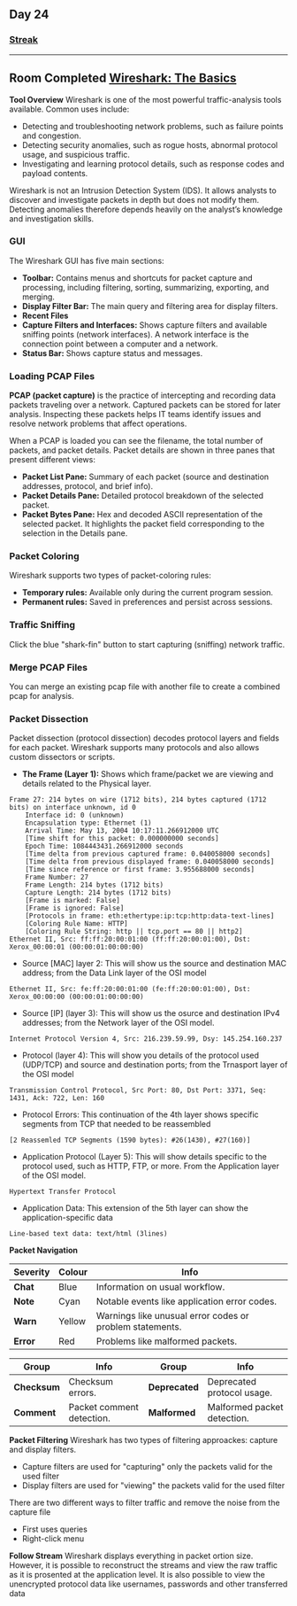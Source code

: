 ## Day 24
### [**Streak**](https://tryhackme.com/Tushig3531/streak)
---
**Room Completed**
[**Wireshark: The Basics**](https://tryhackme.com/room/wiresharkthebasics)
---
**Tool Overview**
Wireshark is one of the most powerful traffic-analysis tools available. Common uses include:
- Detecting and troubleshooting network problems, such as failure points and congestion.
- Detecting security anomalies, such as rogue hosts, abnormal protocol usage, and suspicious traffic.
- Investigating and learning protocol details, such as response codes and payload contents.

Wireshark is not an Intrusion Detection System (IDS). It allows analysts to discover and investigate packets in depth but does not modify them. Detecting anomalies therefore depends heavily on the analyst’s knowledge and investigation skills.

### GUI
The Wireshark GUI has five main sections:
- **Toolbar:** Contains menus and shortcuts for packet capture and processing, including filtering, sorting, summarizing, exporting, and merging.
- **Display Filter Bar:** The main query and filtering area for display filters.
- **Recent Files**
- **Capture Filters and Interfaces:** Shows capture filters and available sniffing points (network interfaces). A network interface is the connection point between a computer and a network.
- **Status Bar:** Shows capture status and messages.

### Loading PCAP Files
**PCAP (packet capture)** is the practice of intercepting and recording data packets traveling over a network. Captured packets can be stored for later analysis. Inspecting these packets helps IT teams identify issues and resolve network problems that affect operations.

When a PCAP is loaded you can see the filename, the total number of packets, and packet details. Packet details are shown in three panes that present different views:
- **Packet List Pane:** Summary of each packet (source and destination addresses, protocol, and brief info).
- **Packet Details Pane:** Detailed protocol breakdown of the selected packet.
- **Packet Bytes Pane:** Hex and decoded ASCII representation of the selected packet. It highlights the packet field corresponding to the selection in the Details pane.

### Packet Coloring
Wireshark supports two types of packet-coloring rules:
- **Temporary rules:** Available only during the current program session.
- **Permanent rules:** Saved in preferences and persist across sessions.

### Traffic Sniffing
Click the blue "shark-fin" button to start capturing (sniffing) network traffic.

### Merge PCAP Files
You can merge an existing pcap file with another file to create a combined pcap for analysis.

### Packet Dissection
Packet dissection (protocol dissection) decodes protocol layers and fields for each packet. Wireshark supports many protocols and also allows custom dissectors or scripts.

- **The Frame (Layer 1):** Shows which frame/packet we are viewing and details related to the Physical layer.
```text
Frame 27: 214 bytes on wire (1712 bits), 214 bytes captured (1712 bits) on interface unknown, id 0
    Interface id: 0 (unknown)
    Encapsulation type: Ethernet (1)
    Arrival Time: May 13, 2004 10:17:11.266912000 UTC
    [Time shift for this packet: 0.000000000 seconds]
    Epoch Time: 1084443431.266912000 seconds
    [Time delta from previous captured frame: 0.040058000 seconds]
    [Time delta from previous displayed frame: 0.040058000 seconds]
    [Time since reference or first frame: 3.955688000 seconds]
    Frame Number: 27
    Frame Length: 214 bytes (1712 bits)
    Capture Length: 214 bytes (1712 bits)
    [Frame is marked: False]
    [Frame is ignored: False]
    [Protocols in frame: eth:ethertype:ip:tcp:http:data-text-lines]
    [Coloring Rule Name: HTTP]
    [Coloring Rule String: http || tcp.port == 80 || http2]
Ethernet II, Src: ff:ff:20:00:01:00 (ff:ff:20:00:01:00), Dst: Xerox_00:00:01 (00:00:01:00:00:00)
```
- Source [MAC] layer 2: This will show us the source and destination MAC address; from the Data Link layer of the OSI model
```text
Ethernet II, Src: fe:ff:20:00:01:00 (fe:ff:20:00:01:00), Dst: Xerox_00:00:00 (00:00:01:00:00:00)
```
- Source [IP] (layer 3): This will show us the osurce and destination IPv4 addresses; from the Network layer of the OSI model. 
```text
Internet Protocol Version 4, Src: 216.239.59.99, Dsy: 145.254.160.237
```
- Protocol (layer 4): This will show you details of the protocol used (UDP/TCP) and source and destination ports; from the Trnasport layer of the OSI model
```text
Transmission Control Protocol, Src Port: 80, Dst Port: 3371, Seq: 1431, Ack: 722, Len: 160
```
- Protocol Errors: This continuation of the 4th layer shows specific segments from TCP that needed to be reassembled
```text
[2 Reassemled TCP Segments (1590 bytes): #26(1430), #27(160)]
```
- Application Protocol (Layer 5): This will show details specific to the protocol used, such as HTTP, FTP, or more. From the Application layer of the OSI model.
```text
Hypertext Transfer Protocol
```
- Application Data: This extension of the 5th layer can show the application-specific data
```text
Line-based text data: text/html (3lines)
```
**Packet Navigation**

| **Severity** | **Colour** | **Info** |
|---------------|-------------|-----------|
| **Chat** | Blue | Information on usual workflow. |
| **Note** | Cyan | Notable events like application error codes. |
| **Warn** | Yellow | Warnings like unusual error codes or problem statements. |
| **Error** | Red | Problems like malformed packets. |



| **Group** | **Info** | **Group** | **Info** |
|------------|-----------|------------|-----------|
| **Checksum** | Checksum errors. | **Deprecated** | Deprecated protocol usage. |
| **Comment** | Packet comment detection. | **Malformed** | Malformed packet detection. |

**Packet Filtering**
Wireshark has two types of filtering approackes: capture and display filters. 
- Capture filters are used for "capturing" only the packets valid for the used filter
- Display filters are used for "viewing" the packets valid for the used filter

There are two different ways to filter traffic and remove the noise from the capture file
- First uses queries
- Right-click menu


**Follow Stream**
Wireshark displays everything in packet ortion size. However, it is possible to reconstruct the streams and view the raw traffic as it is prosented at the application level. It is also possible to view the unencrypted protocol data like usernames, passwords and other transferred data









